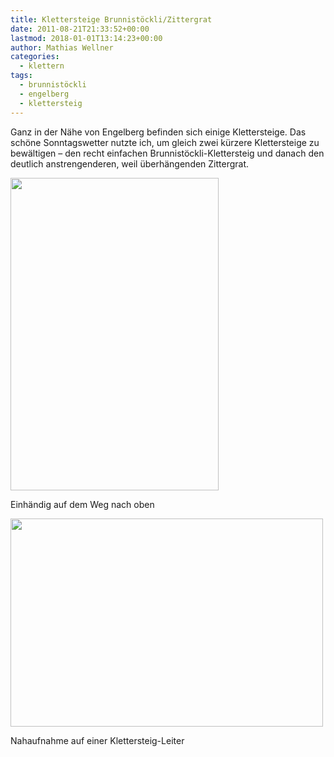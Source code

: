 ```yaml
---
title: Klettersteige Brunnistöckli/Zittergrat
date: 2011-08-21T21:33:52+00:00
lastmod: 2018-01-01T13:14:23+00:00
author: Mathias Wellner
categories:
  - klettern
tags:
  - brunnistöckli
  - engelberg
  - klettersteig
---
```

Ganz in der Nähe von Engelberg befinden sich einige Klettersteige. Das schöne Sonntagswetter nutzte ich, um gleich zwei kürzere Klettersteige zu bewältigen &ndash; den recht einfachen Brunnistöckli-Klettersteig und danach den deutlich anstrengenderen, weil überhängenden Zittergrat. 

<div style="width: 343px" class="wp-caption aligncenter">
  <img src="https://lh5.googleusercontent.com/-Uh8UNPI2kx0/TlKuvj7I6CI/AAAAAAAAAJg/-jAjt1Owpj0/s800/MW_20110821_1014.jpg" height="500" width="333" />
  
  <p class="wp-caption-text">
    Einhändig auf dem Weg nach oben<br />
  </p>
</div>

<div style="width: 510px" class="wp-caption aligncenter">
  <img src="https://lh3.googleusercontent.com/-jphJZCdNzyo/TlKu0XKL1lI/AAAAAAAAAJk/SRZzVMgrPuU/s800/MW_20110821_1019.jpg" height="333" width="500" />
  
  <p class="wp-caption-text">
    Nahaufnahme auf einer Klettersteig-Leiter<br />
  </p>
</div>